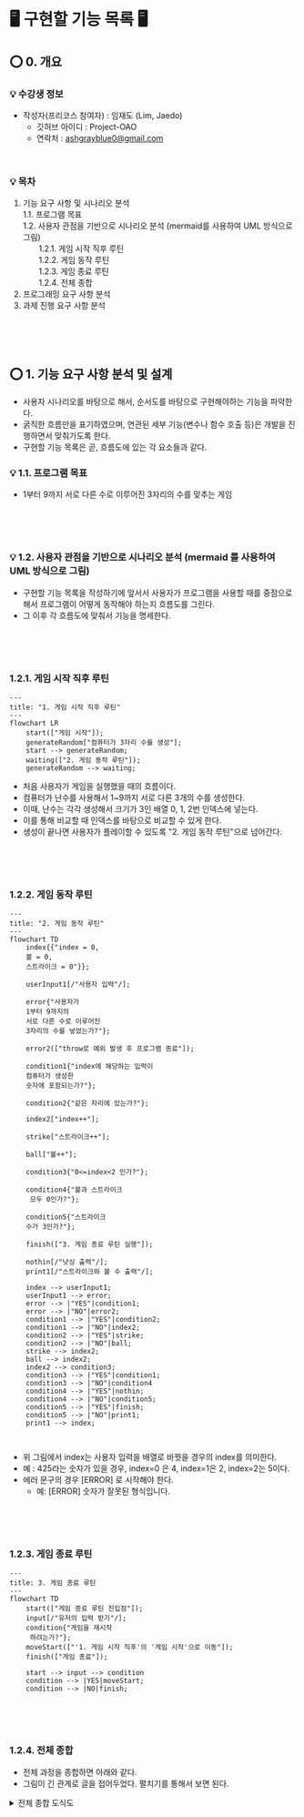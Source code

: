 # 🖥️ 구현할 기능 목록 🖥️


## ⭕️ 0. 개요

### 💡 수강생 정보
- 작성자(프리코스 참여자) : 임재도 (Lim, Jaedo)
    - 깃허브 아이디 : Project-OAO
    - 연락처 : ashgrayblue0@gmail.com

<br>

### 💡 목차
  1. 기능 요구 사항 및 시나리오 분석<br>
    1.1. 프로그램 목표<br>
    1.2. 사용자 관점을 기반으로 시나리오 분석 (mermaid를 사용하여 UML 방식으로 그림) <br>
    &nbsp;  &nbsp;  &nbsp;  &nbsp;1.2.1. 게임 시작 직후 루틴<br>
    &nbsp;  &nbsp;  &nbsp;  &nbsp;1.2.2. 게임 동작 루틴<br>
    &nbsp;  &nbsp;  &nbsp;  &nbsp;1.2.3. 게임 종료 루틴<br>
    &nbsp;  &nbsp;  &nbsp;  &nbsp;1.2.4. 전체 종합
  2. 프로그래밍 요구 사항 분석
  3. 과제 진행 요구 사항 분석

<br><br><br>

## ⭕️ 1. 기능 요구 사항 분석 및 설계

- 사용자 시나리오를 바탕으로 해서, 순서도를 바탕으로 구현해야하는 기능을 파악한다.
- 굵직한 흐름만을 표기하였으며, 연관된 세부 기능(변수나 함수 호출 등)은 개발을 진행하면서 맞춰가도록 한다.
- 구현할 기능 목록은 곧, 흐름도에 있는 각 요소들과 같다.

### 💡 1.1. 프로그램 목표
- 1부터 9까지 서로 다른 수로 이루어진 3자리의 수를 맞추는 게임

<br><br><br>
### 💡 1.2. 사용자 관점을 기반으로 시나리오 분석 (mermaid 를 사용하여 UML 방식으로 그림)
- 구현할 기능 목록을 작성하기에 앞서서 사용자가 프로그램을 사용할 때를 중점으로 해서 프로그램이 어떻게 동작해야 하는지 흐름도를 그린다.
- 그 이후 각 흐름도에 맞춰서 기능을 명세한다.

<br><br><br>
### 1.2.1. 게임 시작 직후 루틴

```mermaid
---
title: "1. 게임 시작 직후 루틴"
---
flowchart LR
    start(["게임 시작"]);
    generateRandom["컴퓨터가 3자리 수를 생성"];
    start --> generateRandom;
    waiting(["2. 게임 동작 루틴"]);
    generateRandom --> waiting;
```

- 처음 사용자가 게임을 실행했을 때의 흐름이다.
- 컴퓨터가 난수를 사용해서 1~9까지 서로 다른 3개의 수를 생성한다.
- 이때, 난수는 각각 생성해서 크기가 3인 배열 0, 1, 2번 인덱스에 넣는다.
- 이를 통해 비교할 때 인덱스를 바탕으로 비교할 수 있게 한다.
- 생성이 끝나면 사용자가 플레이할 수 있도록 "2. 게임 동작 루틴"으로 넘어간다.

<br><br><br>
### 1.2.2. 게임 동작 루틴


```mermaid
---
title: "2. 게임 동작 루틴"
---
flowchart TD
    index{{"index = 0,
    볼 = 0,
    스트라이크 = 0"}};

    userInput1[/"사용자 입력"/];

    error{"사용자가 
    1부터 9까지의 
    서로 다른 수로 이루어진 
    3자리의 수를 넣었는가?"};

    error2(["throw로 예외 발생 후 프로그램 종료"]);

    condition1{"index에 해당하는 입력이
    컴퓨터가 생성한 
    숫자에 포함되는가?"};

    condition2{"같은 자리에 있는가?"};

    index2["index++"];

    strike["스트라이크++"];

    ball["볼++"];

    condition3{"0<=index<2 인가?"};

    condition4{"볼과 스트라이크
     모두 0인가?"};

    condition5{"스트라이크 
    수가 3인가?"};

    finish(["3. 게임 종료 루틴 실행"]);

    nothin[/"낫싱 출력"/];
    print1[/"스트라이크와 볼 수 출력"/];

    index --> userInput1;
    userInput1 --> error;
    error --> |"YES"|condition1;
    error --> |"NO"|error2;
    condition1 --> |"YES"|condition2;
    condition1 --> |"NO"|index2;
    condition2 --> |"YES"|strike;
    condition2 --> |"NO"|ball;
    strike --> index2;
    ball --> index2;
    index2 --> condition3;
    condition3 --> |"YES"|condition1;
    condition3 --> |"NO"|condition4
    condition4 --> |"YES"|nothin;
    condition4 --> |"NO"|condition5;
    condition5 --> |"YES"|finish;
    condition5 --> |"NO"|print1;
    print1 --> index;



```
- 위 그림에서 index는 사용자 입력을 배열로 바꿧을 경우의 index를 의미한다.
- 예 : 425라는 숫자가 있을 경우, index=0 은 4, index=1은 2, index=2는 5이다.
- 에러 문구의 경우 [ERROR] 로 시작해야 한다.
    - 예:  [ERROR] 숫자가 잘못된 형식입니다.


<br><br><br>
### 1.2.3. 게임 종료 루틴
```mermaid
---
title: 3. 게임 종료 루틴
---
flowchart TD
    start(["게임 종료 루틴 진입점"]);
    input[/"유저의 입력 받기"/];
    condition{"게임을 재시작
     하려는가?"};
    moveStart(["'1. 게임 시작 직후'의 '게임 시작'으로 이동"]);
    finish(["게임 종료"]);

    start --> input --> condition
    condition --> |YES|moveStart;
    condition --> |NO|finish;
```

<br><br><br>

### 1.2.4. 전체 종합

- 전체 과정을 종합하면 아래와 같다.
- 그림이 긴 관계로 글을 접어두었다. 펼치기를 통해서 보면 된다.

<details>
<summary>전체 종합 도식도</summary>

```mermaid
---
title: 4. 전체 종합
---
flowchart TD
    start(["게임 시작"]);
    generateRandom["컴퓨터가 3자리 수를 생성"];
    start --> generateRandom;
    waiting(["2. 게임 동작 루틴"]);
    generateRandom --> waiting;




    index{{"index = 0,
    볼 = 0,
    스트라이크 = 0"}};

    userInput1[/"사용자 입력"/];

    error{"사용자가 
    1부터 9까지의 
    서로 다른 수로 이루어진 
    3자리의 수를 넣었는가?"};

    error2(["throw로 예외 발생 후 프로그램 종료"]);

    condition1{"index에 해당하는 입력이
    컴퓨터가 생성한 
    숫자에 포함되는가?"};

    condition2{"같은 자리에 있는가?"};

    index2["index++"];

    strike["스트라이크++"];

    ball["볼++"];

    condition3{"0<=index<2 인가?"};

    condition4{"볼과 스트라이크
     모두 0인가?"};

    condition5{"스트라이크 
    수가 3인가?"};

    nothin[/"낫싱 출력"/];
    print1[/"스트라이크와 볼 수 출력"/];

    waiting --> index;
    index --> userInput1;
    userInput1 --> error;
    error --> |"YES"|condition1;
    error --> |"NO"|error2;
    condition1 --> |"YES"|condition2;
    condition1 --> |"NO"|index2;
    condition2 --> |"YES"|strike;
    condition2 --> |"NO"|ball;
    strike --> index2;
    ball --> index2;
    index2 --> condition3;
    condition3 --> |"YES"|condition1;
    condition3 --> |"NO"|condition4
    condition4 --> |"YES"|nothin;
    condition4 --> |"NO"|condition5;
    condition5 --> |"YES"|start_a;
    condition5 --> |"NO"|print1;
    print1 --> index;

    start_a(["3. 게임 종료 루틴 시작"]);
    input_a[/"유저의 입력 받기"/];
    condition_a{"게임을 재시작
     하려는가?"};
    moveStart_a(["'1. 게임 시작 직후'의 '게임 시작'으로 이동"]);
    finish_a(["게임 종료"]);

    start_a --> input_a --> condition_a
    condition_a --> |YES|moveStart_a --> start;
    condition_a --> |NO|finish_a;

```
</details>

